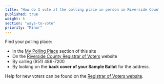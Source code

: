 ```yaml
---
title: "How do I vote at the polling place in person in Riverside County?"
published: true
weight: 6
section: "ways-to-vote"
priority: "Minor"
---
```


Find your polling place:  
- In the [My Polling Place](#section-my-polling-place) section of this site  
- On the [Riverside County Registrar of Voters](http://www.voteinfo.net/pollingPlaceQuestions.asp) website  
- By calling (951) 486-7200  
- By looking on the **back cover of your Sample Ballot** for the address.  

Help for new voters can be found on the [Registrar of Voters website](http://www.voteinfo.net/faq.asp).  
